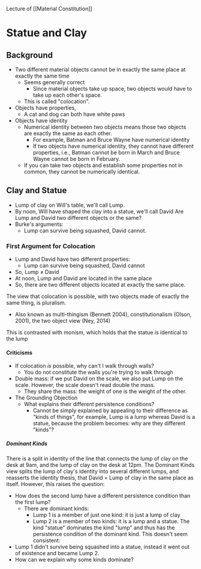 Lecture of [[Material Constitution]]
# Statue and Clay
## Background
- Two different material objects cannot be in exactly the same place at exactly the same time
	- Seems generally correct
		- Since material objects take up space, two objects would have to take up each other's space.
	- This is called "colocation".
- Objects have properties,
	- A cat and dog can both have white paws
- Objects have identity
	- Numerical identity between two objects means those two objects are exactly the same as each other.
		- For example, Batman and Bruce Wayne have numerical identity
		- If two objects have numerical identity, they cannot have different properties, i.e., Batman cannot be born in March and Bruce Wayne cannot be born in February.
	- If you can take two objects and establish some properties not in common, they cannot be numerically identical.
## Clay and Statue
- Lump of clay on Will's table, we'll call Lump.
- By noon, Will have shaped the clay into a statue, we'll call David
Are Lump and David two different objects or the same?
- Burke's arguments:
	- Lump can survive being squashed, David cannot.
### First Argument for Colocation
- Lump and David have two different properties:
	- Lump can survive being squashed, David cannot
- So, Lump $\neq$ David
- At noon, Lump and David are located in the same place
- So, there are two different objects located at exactly the same place.

The view that colocation is possible, with two objects made of exactly the same thing, is pluralism.
- Also known as multi-thingism (Bennett 2004), constitutionalism (Olson, 2001), the two object view (Ney, 2014)

This is contrasted with monism, which holds that the statue is identical to the lump
#### Criticisms
- If colocation *is* possible, why can't I walk through walls?
	- You do not constitute the walls you're trying to walk through
- Double mass: if we put David on the scale, we also put Lump on the scale. However, the scale doesn't read double the mass.
	- They share the mass: the weight of one is the weight of the other.
- The Grounding Objection
	- What explains their different persistence conditions?
		- Cannot be simply explained by appealing to their difference as "kinds of things", for example, Lump is a lump whereas David is a statue, because the problem becomes: why are they different "kinds"?
##### Dominant Kinds
There is a split in identity of the line that connects the lump of clay on the desk at 9am, and the lump of clay on the desk at 12pm. 
The Dominant Kinds view splits the lump of clay's identity into several different lumps, and reasserts the identity thesis, that David = Lump of clay in the same place as itself.
However, this raises the question:
- How does the second lump have a different persistence condition than the first lump?
	- There are dominant kinds:
		- Lump 1 is a member of just one kind: it is just a lump of clay
		- Lump 2 is a member of two kinds: it is a lump and a statue. The kind "statue" dominates the kind "lump" and thus has the persistence condition of the dominant kind.
This doesn't seem consistent:
- Lump 1 didn't survive being squashed into a statue, instead it went out of existence and became Lump 2.
- How can we explain why some kinds dominate?
